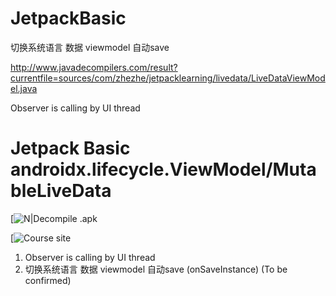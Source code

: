 # JetpackBasic
切换系统语言 数据 viewmodel 自动save


http://www.javadecompilers.com/result?currentfile=sources/com/zhezhe/jetpacklearning/livedata/LiveDataViewModel.java

Observer is calling by UI thread


# Jetpack Basic androidx.lifecycle.ViewModel/MutableLiveData

[![N|Decompile .apk](http://www.javadecompilers.com/)

[![Course site](https://www.bilibili.com/video/BV147411w7CJ?p=3&spm_id_from=pageDriver)


1. Observer is calling by UI thread
2. 切换系统语言 数据 viewmodel 自动save (onSaveInstance) (To be confirmed)

